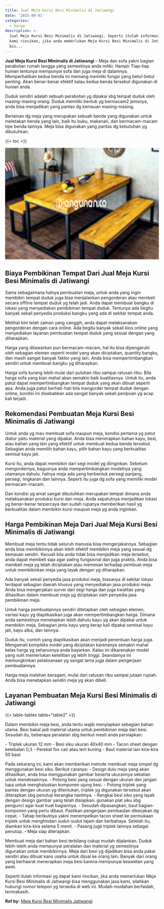 ```yaml
---
title: Jual Meja Kursi Besi Minimalis di Jatiwangi
date: '2025-09-01'
categories:
  - harga
description: >-
  Jual Meja Kursi Besi Minimalis di Jatiwangi. Seperti itulah informasi yg dapat
  kami rincikan, jika anda memerlukan Meja Kursi Besi Minimalis di Jatiwangi
  bis...
---
```


**Jual Meja Kursi Besi Minimalis di Jatiwangi** – Meja dan sofa yakni bagian perabotan rumah tangga yang semestinya anda miliki. Hampir Tiap-tiap hunian tentunya mempunyai sofa dan juga meja di dalamnya. Memperhatikan kedua benda ini memang memiliki fungsi yang betul-betul penting. Akan benar-benar efektif kalau kedua benda tersebut digunakan di hunian anda.

Duduk sendiri adalah sebuah perabotan yg dipakai sbg tempat duduk oleh masing-masing orang. Duduk memiliki bentuk yg bermacam2 jenisnya, anda bisa menjadikan yang pantas dg kemauan masing-masing.

Berlainan dg meja yang merupakan sebuah benda yang digunakan untuk meletakan benda yang lain, baik itu buku, makanan, dan bermacam-macam tipe benda lainnya. Meja bisa digunakan yang pantas dg kebutuhan yg dibutuhkan.

{{< toc >}}

![Jual Meja Kursi Besi Minimalis di Jatiwangi](/images/jual-meja-besi-murah28.png)

## Biaya Pembikinan Tempat Dari Jual Meja Kursi Besi Minimalis di Jatiwangi

Sama sebagaimana halnya pembuatan meja, untuk anda yang ingin membikin tempat duduk juga bisa menjalankan pengorderan atau membeli secara offline tempat duduk yg telah jadi. Anda dapat membuat bangku di lokasi yang menyediakan pembikinan tempat duduk. Tentunya ada begitu banyak sekali penyedia produksi bangku yang ada di sekitar tempat anda.

Melihat kini telah zaman yang canggih, anda dapat melaksanakan pengorderan dengan cara online. Ada begitu banyak sekali kios online yang menyediakan layanan pembuatan tempat duduk yang sesuai dengan yang diharapkan.

Harga yang ditawarkan pun bermacam-macam, hal itu bisa dipengaruhi oleh sebagian elemen seperti model yang akan diciptakan, quantity bangku, dan masih sangat banyak faktor yang lain. Anda bisa mempertimbangkan sendiri untuk membuat bangku yg diharapkan.

Harga sofa kurang lebih mulai dari puluhan ribu sampai ratusan ribu. Bila harga sofa yang kian mahal akan semakin baik kualitasnya. Untuk itu, anda patut dapat mempertimbangkan tempat duduk yang akan dibuat seperti apa. Anda juga patut berhati-hati bila mengorder tempat duduk dengan online, kondisi ini disebabkan ada sangat banyak sekali penipuan yg acap kali terjadi.

## Rekomendasi Pembuatan Meja Kursi Besi Minimalis di Jatiwangi

Untuk anda yg mau membuat sofa maupun meja, kondisi pertama yg patut diatur yaitu material yang dipakai. Anda bisa menerapkan bahan kayu, besi, atau bahan yang lain yang efektif untuk membuat kedua benda tersebut. Sebagian anda memilih bahan kayu, pilih bahan kayu yang berkualitas semisal kayu jati.

Kursi itu, anda dapat membikin dari segi model yg diinginkan. Sebelum mengordernya, bagusnya anda mempertimbangkan modelnya yang utamanya dahulu. halnya meja ada yang berbentuk persegi panjang, persegi, lingkaran dan lainnya. Seperti itu juga dg sofa yang memiliki model bermacam-macam.

Dan kondisi yg amat sangat dibutuhkan merupakan tempat dimana anda melaksanakan produksi kursi dan meja. Anda sepatutnya menjadikan lokasi yg benar-benar terpercaya dan sudah rupanya memberikan hasil yg berkualitas dalam membikin kursi maupun meja yg anda inginkan.

## Harga Pembikinan Meja Dari Jual Meja Kursi Besi Minimalis di Jatiwangi

Membuat meja tentu tidak seluruh manusia bisa mengerjakannya. Sebagian anda bisa membikinnya akan lebih efektif membikin meja yang sesuai dg kemauan sendiri. Kecuali bila anda tidak bisa menjadikan meja tersebut, anda dapat membeli saja agar paling fungsional dan juga praktis. Anda bisa membeli meja yg telah diciptakan atau memesan terhadap pembuat meja untuk membikinkan meja yang layak dengan yg diharapkan.

Ada banyak sekali penyedia jasa produksi meja, biasanya di sekitar lokasi terdapat sebagian daerah khusus yang menyediakan jasa produksi meja. Anda bisa mengerjakan survei dari segi harga dan juga kwalitas yang dihasilkan dalam membuat meja yg diciptakan oleh penyedia jasa pembikinan meja.

Untuk harga pembuatannya sendiri ditetapkan oleh sebagian elemen, variasi kayu yg diaplikasikan juga akan mempertimbangkan harga. Dimana anda semestinya menetapkan lebih dahulu kayu yg akan dipakai untuk membikin meja, Sebagian jenis kayu yang kerap kali dipakai semisal kayu jati, kayu alba, dan lainnya.

Duduk itu, contoh yang diaplikasikan akan menjadi penentuan harga juga. Mengamati kompleks model yang diciptakan karenanya semakin mahal kelas harga yg seharusnya anda bayarkan. Kalau ini dikarenakan model yang sulit memerlukan ketelitian yg lebih tinggi. Seandainya ini memungkinkan pelaksanaan yg sangat lama juga dalam pengerjaan pembuatannya.

Harga meja malahan beragam, mulai dari ratusan ribu sampai jutaan rupiah. Anda bisa menetapkan sendiri meja yg akan dibeli.

## Layanan Pembuatan Meja Kursi Besi Minimalis di Jatiwangi

{{< table-tables table="table2" >}}

Dalam membikin meja besi, anda tentu wajib menyiapkan sebagian bahan utama. Besi bakal jadi material utama untuk pembikinan meja dari besi. Sesudah itu, beberapa peralatan sbg berikut mesti anda persiapkan:

\- Triplek ukuran 12 mm - Besi siku ukuran 40x40 mm - Tacon sheet dengan ketebalan 0,3 - Perekat fox cair atau lem kuning - Baut material lain kira-kira 50 baut

Pada sekarang ini, kami akan memberikan metode membuat meja simpel dg menggunakan besi siku. Berikut caranya: - Design dulu meja yang akan dihasilkan, anda bisa menggunakan gambar beserta ukurannya sekalian untuk mendesainnya. - Potong besi yang sesuai dengan ukuran dan jangan lupa untuk menghaluskan komponen ujung besi. - Potong triplek yang pantas dengan ukuran yg ditentukan, triplek yg digunakan tersebut akan diterapkan sbg penutup kerangka nantinya. - Rangkai besi siku yang layak dengan design gambar yang telah disiapkan. gunakan plat siku sbg pengunci agar kuat kuat bagiannya. - Sesudah dipasangkan, baut bagian-komponen yang perlu dibaut. Pastikan pengerjaan pembautan dikerjakan dg cepat. - Tahap berikutnya yakni menempelkan tacon sheet ke permukaan triplek untuk menghindari sudut-sudut tajam dan berbahaya. Setelah itu, diamkan kira-kira selama 5 menit. - Pasang juga triplek lainnya sebagai penutup. - Meja siap diterapkan.

Membuat meja dari bahan besi terbilang cukup mudah dijalankan. Duduk lebih-lebih anda mempunyai peralatan dan material yg semestinya digunakan untuk membikinnya. Meja dari besi yg dijadikan bisa anda pakai sendiri atau dibuat kans usaha untuk dijual ke orang lain. Banyak dari orang yang berhasrat menerapkan meja besi karena mempunyai keawetan yang awet.

Seperti itulah informasi yg dapat kami rincikan, jika anda memerlukan Meja Kursi Besi Minimalis di Jatiwangi bisa menggunakan jasa kami, silahkan hubungi nomor telepon yg tersedia di web ini. Mudah-mudahan berfaidah, terimakasih.

**Ref by:** [Meja Kursi Besi Minimalis Jatiwangi](https://id.wikipedia.org/wiki/Meja)
